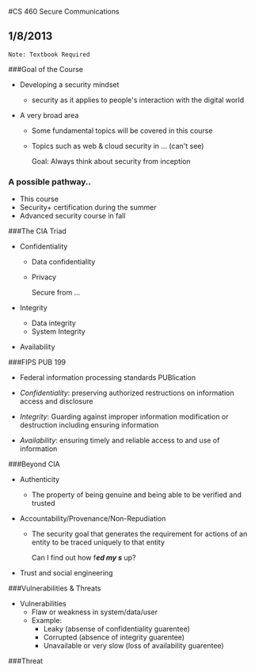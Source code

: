 #CS 460 Secure Communications
## 1/8/2013

    Note: Textbook Required

###Goal of the Course

- Developing a security mindset
  
  - security as it applies to people's interaction with the digital world

- A very broad area
 
  - Some fundamental topics will be covered in this course
 
  - Topics such as web & cloud security in ... (can't see)
    

    Goal:  Always think about security from inception

### A possible pathway..
- This course
- Security+ certification during the summer
- Advanced security course in fall

###The CIA Triad
- Confidentiality
  - Data confidentiality
  - Privacy
  
    Secure from ...

- Integrity
  - Data integrity
  - System Integrity
- Availability

###FIPS PUB 199
- Federal information processing standards PUBlication

- *Confidentiality*: preserving authorized restructions on information access and disclosure
- *Integrity*: Guarding against improper information modification or destruction including ensuring information
- *Availability*: ensuring timely and reliable access to and use of information

###Beyond CIA
- Authenticity
  - The property of being genuine and being able to be verified and trusted

- Accountability/Provenance/Non-Repudiation
  - The security goal that generates the requirement for actions of an entity to be traced uniquely to that entity

    Can I find out how f***ed my s*** up?

- Trust and social engineering

###Vulnerabilities & Threats
- Vulnerabilities
  - Flaw or weakness in system/data/user
  - Example:
    - Leaky (absense of confidentiality guarentee)
    - Corrupted (absence of integrity guarentee)
    - Unavailable or very slow (loss of availability guarentee)

###Threat 
